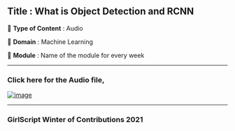 ## Title : What is Object Detection and RCNN
🔴 **Type of Content** : Audio

🔴 **Domain** : Machine Learning

🔴 **Module** : Name of the module for every week

*********************************************************************

### Click here for the Audio file,

[![image](https://user-images.githubusercontent.com/63282184/140694190-222b27df-d7d5-43b4-9026-84a892701bd0.png)](https://drive.google.com/file/d/1RltZTtnYaRLQB_NTC_tzgiMn-ECErZyC/view?usp=sharing)

*********************************************************************

### GirlScript Winter of Contributions 2021
